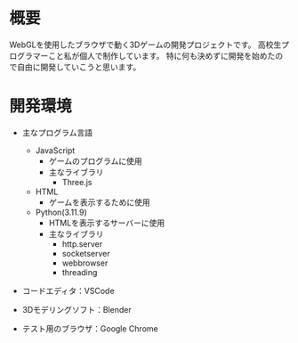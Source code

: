 # 概要
WebGLを使用したブラウザで動く3Dゲームの開発プロジェクトです。
高校生プログラマーこと私が個人で制作しています。
特に何も決めずに開発を始めたので自由に開発していこうと思います。

# 開発環境
* 主なプログラム言語
    * JavaScript
        * ゲームのプログラムに使用
        * 主なライブラリ
            * Three.js
    * HTML
        * ゲームを表示するために使用
    * Python(3.11.9)
        * HTMLを表示するサーバーに使用
        * 主なライブラリ
            * http.server
            * socketserver
            * webbrowser
            * threading

* コードエディタ：VSCode
* 3Dモデリングソフト：Blender
* テスト用のブラウザ：Google Chrome